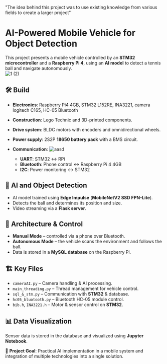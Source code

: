 "The idea behind this project was to use existing knowledge from various fields to create a larger project"

# AI-Powered Mobile Vehicle for Object Detection  

This project presents a mobile vehicle controlled by an **STM32 microcontroller** and a **Raspberry Pi 4**, using an **AI model** to detect a tennis ball and navigate autonomously.  
![1 (2)](https://github.com/user-attachments/assets/4f17d9a7-0ca0-4be2-9d32-d2b4f99cb9cf)

## 🛠 Build  
- **Electronics**: Raspberry Pi4 4GB, STM32 L152RE, INA3221, camera logitech C165, HC-05 Bluetooth 
- **Construction**: Lego Technic and 3D-printed components.  
- **Drive system**: BLDC motors with encoders and omnidirectional wheels.  
- **Power supply**: 2S2P **18650 battery pack** with a BMS circuit.  
- **Communication**:
![aasd](https://github.com/user-attachments/assets/6bea847d-5e31-4e62-9705-56f43df58f70)

  - **UART**:      STM32 ↔️ RPi  
  - **Bluetooth**: Phone control  ↔️ Raspberry Pi 4 4GB
  - **I2C**:       Power monitoring ↔️ STM32

## 🤖 AI and Object Detection  
- AI model trained using **Edge Impulse** (**MobileNetV2 SSD FPN-Lite**).  
- Detects the ball and determines its position and size.  
- Video streaming via a **Flask server**.  

## 🔗 Architecture & Control  
- **Manual Mode** – controlled via a phone over Bluetooth.  
- **Autonomous Mode** – the vehicle scans the environment and follows the ball.  
- Data is stored in a **MySQL database** on the Raspberry Pi.  

## 🏗 Key Files  
- `cameraAI.py` – Camera handling & AI processing.  
- `main_threading.py` – Thread management for vehicle control.  
- `sql_&_stm.py` – Communication with **STM32** & database.  
- `hc05_bluotooth.py` – Bluetooth HC-05 module control.  
- `bib.h`, `INA3221.h` – Motor & sensor control on **STM32**.  

## 📊 Data Visualization  
Sensor data is stored in the database and visualized using **Jupyter Notebook**.  

🎯 **Project Goal**: Practical AI implementation in a mobile system and integration of multiple technologies into a single solution.  

